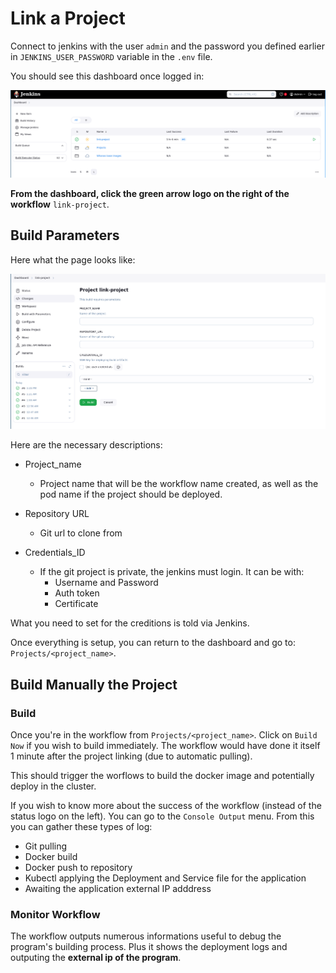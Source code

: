 # Link a Project

Connect to jenkins with the user `admin` and the password you defined earlier in `JENKINS_USER_PASSWORD` variable in the `.env` file.

You should see this dashboard once logged in:

![<img alt="Jenkins Dahsboard" src="./images/jenkins_dashboard.png" />](./images/jenkins_dashboard.png)


**From the dashboard, click the green arrow logo on the right of the workflow** `link-project`.

## Build Parameters

Here what the page looks like:

![<img alt="Jenkins Green Link project" src="./images/jenkins_link_project.png" />](./images/jenkins_link_project.png)

Here are the necessary descriptions:

- Project_name
  - Project name that will be the workflow name created, as well as the pod name if the project should be deployed.

- Repository URL
  - Git url to clone from

- Credentials_ID
  - If the git project is private, the jenkins must login. It can be with:
    - Username and Password
    - Auth token
    - Certificate

What you need to set for the creditions is told via Jenkins.

Once everything is setup, you can return to the dashboard and go to: `Projects/<project_name>`.

## Build Manually the Project

### Build

Once you're in the workflow from `Projects/<project_name>`. Click on `Build Now` if you wish to build immediately. The workflow would have done it itself 1 minute after the project linking (due to automatic pulling).

This should trigger the worflows to build the docker image and potentially deploy in the cluster.

If you wish to know more about the success of the workflow (instead of the status logo on the left). You can go to the `Console Output` menu.
From this you can gather these types of log:

- Git pulling
- Docker build
- Docker push to repository
- Kubectl applying the Deployment and Service file for the application
- Awaiting the application external IP adddress

### Monitor Workflow

The workflow outputs numerous informations useful to debug the program's building process. Plus it shows the deployment logs and outputing the **external ip of the program**.
